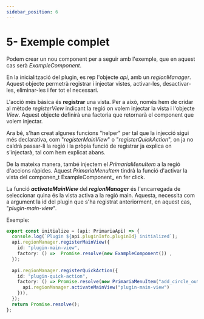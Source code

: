 ```yaml
---
sidebar_position: 6
---
```


# 5- Exemple complet

Podem crear un nou component per a seguir amb l'exemple, que en aquest cas serà _ExampleComponent_.

  

En la inicialització del plugin, es rep l'objecte _api_, amb un _regionManager_. Aquest objecte permetrà registrar i injectar vistes, activar-les, desactivar-les, eliminar-les i fer tot el necessari.

  

L'acció més bàsica és **registrar** una vista. Per a això, només hem de cridar al mètode _registerView_ indicant la regió on volem injectar la vista i l'objecte _View_. Aquest objecte definirà una factoria que retornarà el component que volem injectar.

  

Ara bé, s'han creat algunes funcions "helper" per tal que la injecció sigui més declarativa, com "_registerMainView_" o "_registerQuickAction_", on ja no caldrà passar-li la regió i la pròpia funció de registrar ja explica on s'injectarà, tal com hem explicat abans.

  

De la mateixa manera, també injectem el _PrimariaMenuItem_ a la regió d'accions ràpides. Aquest _PrimariaMenuItem_ tindrà la funció d'activar la vista del componen_t ExampleComponent_ en fer click.

  

La funció **_activateMainView_** del **_regionManager_** és l'encarregada de seleccionar quina és la vista activa a la regió main. Aquesta, necessita com a argument la id del plugin que s'ha registrat anteriorment, en aquest cas, "_plugin-main-view_".

  

Exemple:

  

```typescript
export const initialize = (api: PrimariaApi) => {
  console.log(`Plugin ${api.pluginInfo.pluginId} initialized`);
  api.regionManager.registerMainView({
    id: "plugin-main-view",
    factory: () =>  Promise.resolve(new ExampleComponent()) ,
  });
  
  api.regionManager.registerQuickAction({
    id: "plugin-quick-action",
    factory: () => Promise.resolve(new PrimariaMenuItem("add_circle_outline", "Lit plugin", () => {
      api.regionManager.activateMainView("plugin-main-view")
    })),
  });
  return Promise.resolve();
};
```